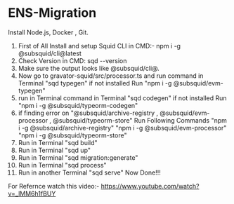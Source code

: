 # ENS-Migration
Install Node.js, Docker , Git.

1. First of All Install and setup Squid CLI in CMD:-
  npm i -g @subsquid/cli@latest
2. Check Version in CMD:
  sqd --version
3. Make sure the output looks like @subsquid/cli@<version>.
4. Now go to gravator-squid/src/processor.ts and run command in Terminal "sqd typegen" 
    if not installed Run "npm i -g @subsquid/evm-typegen"
5. run in Terminal command in Terminal "sqd codegen"
    if not installed Run "npm i -g @subsquid/typeorm-codegen"
6. if finding error on "@subsquid/archive-registry , @subsquid/evm-processor , @subsquid/typeorm-store" Run Following Commands
    "npm i -g @subsquid/archive-registry"
    "npm i -g @subsquid/evm-processor"
    "npm i -g @subsquid/typeorm-store"
7. Run in Terminal "sqd build"
8. Run in Terminal "sqd up"
9. Run in Terminal "sqd migration:generate"
10. Run in Terminal "sqd process"
11. Run in another Terminal "sqd serve"
Now Done!!!

For Refernce watch this video:- https://www.youtube.com/watch?v=_lMM6h1fBUY

    

